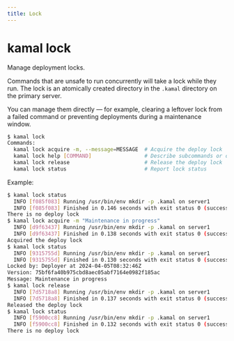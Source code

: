 ```yaml
---
title: Lock
---
```


# kamal lock

Manage deployment locks.

Commands that are unsafe to run concurrently will take a lock while they run. The lock is an atomically created directory in the `.kamal` directory on the primary server.

You can manage them directly — for example, clearing a leftover lock from a failed command or preventing deployments during a maintenance window.

```bash
$ kamal lock
Commands:
  kamal lock acquire -m, --message=MESSAGE  # Acquire the deploy lock
  kamal lock help [COMMAND]                 # Describe subcommands or one specific subcommand
  kamal lock release                        # Release the deploy lock
  kamal lock status                         # Report lock status
```

Example:

```bash
$ kamal lock status
  INFO [f085f083] Running /usr/bin/env mkdir -p .kamal on server1
  INFO [f085f083] Finished in 0.146 seconds with exit status 0 (successful).
There is no deploy lock
$ kamal lock acquire -m "Maintenance in progress"
  INFO [d9f63437] Running /usr/bin/env mkdir -p .kamal on server1
  INFO [d9f63437] Finished in 0.138 seconds with exit status 0 (successful).
Acquired the deploy lock
$ kamal lock status
  INFO [9315755d] Running /usr/bin/env mkdir -p .kamal on server1
  INFO [9315755d] Finished in 0.130 seconds with exit status 0 (successful).
Locked by: Deployer at 2024-04-05T08:32:46Z
Version: 75bf6fa40b975cbd8aec05abf7164e0982f185ac
Message: Maintenance in progress
$ kamal lock release
  INFO [7d5718a8] Running /usr/bin/env mkdir -p .kamal on server1
  INFO [7d5718a8] Finished in 0.137 seconds with exit status 0 (successful).
Released the deploy lock
$ kamal lock status
  INFO [f5900cc8] Running /usr/bin/env mkdir -p .kamal on server1
  INFO [f5900cc8] Finished in 0.132 seconds with exit status 0 (successful).
There is no deploy lock
```
